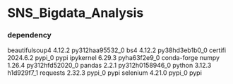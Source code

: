 # SNS_Bigdata_Analysis

### dependency
beautifulsoup4            4.12.2          py312haa95532_0
bs4                       4.12.2           py38hd3eb1b0_0
certifi                   2024.6.2                 pypi_0    pypi
ipykernel                 6.29.3             pyha63f2e9_0    conda-forge
numpy                     1.26.4          py312hfd52020_0
pandas                    2.2.1           py312h0158946_0
python                    3.12.3               h1d929f7_1
requests                  2.32.3                   pypi_0    pypi
selenium                  4.21.0                   pypi_0    pypi
